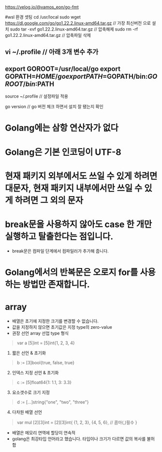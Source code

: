 
https://velog.io/@vamos_eon/go-fmt

#wsl 환경 셋팅
cd /usr/local
sudo wget https://dl.google.com/go/go1.22.2.linux-amd64.tar.gz // 가장 최신버전 으로 설치
sudo tar -xvf go1.22.2.linux-amd64.tar.gz        // 압축해제
sudo rm -rf go1.22.2.linux-amd64.tar.gz          // 압축파일 삭제

vi ~/.profile    // 아래 3개 변수 추가
---------------------------------
export GOROOT=/usr/local/go
export GOPATH=$HOME/go
export PATH=$GOPATH/bin:$GOROOT/bin:$PATH
---------------------------------
source ~/.profile  // 설정파일 적용

go version     // go 버전 체크 하면서 설치 잘 됐는지 확인

# Golang에는 삼항 연산자가 없다
# Golang은 기본 인코딩이 UTF-8
# 현재 패키지 외부에서도 쓰일 수 있게 하려면 대문자, 현재 패키지 내부에서만 쓰일 수 있게 하려면 그 외의 문자

# break문을 사용하지 않아도 case 한 개만 실행하고 탈출한다는 점입니다.
- break문은 컴파일 단계에서 컴파일러가 추가해 줍니다.

# Golang에서의 반복문은 오로지 for를 사용하는 방법만 존재합니다.


# array
- 배열은 초기에 지정한 크기를 변경할 수 없습니다.
- 값을 지정하지 않으면 초기값은 지정 type의 zero-value
- 권장 선언 array 선업 type 형식
 > var a [5]int = [5]int{1, 2, 3, 4}
1. 짧은 선언 & 초기화
 > b := [3]bool{true, false, true}
2. 인덱스 지정 선언 & 초기화
 > c := [5]float64{1: 1.1, 3: 3.3}
3. 요소갯수로 크기 지정
 > d := [...]string{"one", "two", "three"}
4. 다차원 배열 선언
 > var mul [2][3]int = [2][3]int{
	{1, 2, 3}, 
	{4, 5, 6},      // 콤마(,)필수
}
- 배열은 메모리 연역에 할당이 연속적
- golang은 최강타입 언어라고 했습니다. 타입이나 크기가 다르면 값의 복사를 불허합

